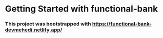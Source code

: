 ﻿
# Getting Started with functional-bank

### This project was bootstrapped with https://functional-bank-devmehedi.netlify.app/
